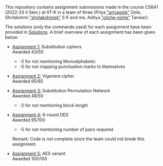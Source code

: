 This repository contains assignment submissions made in the course CS641 (2022-23 II Sem.) at IIT-K in a team of three (Priya ["priyagole"](https://github.com/priyagole) Gole, Shrilakshmi ["shrilakshmisk"](https://github.com/shrilakshmisk) S K and me, Aditya ["cliche-niche"](https://github.com/cliche-niche) Tanwar).

The solutions (only the commands used) for each assignment have been provided in [Solutions](./Solutions.md). A brief overview of each assignment has been given below:

+ [Assignment 1:](./A1/) Substitution ciphers <br> Awarded 43/50 
    + -2 for not mentioning Monoalphabetic
    + -5 for not mapping punctuation marks to themselves
+ [Assignment 2:](./A2/) Vigenere cipher <br> Awarded 65/65
+ [Assignment 3:](./A3/) Substitution Permutation Network <br> Awarded 48/50
    + -2 for not mentioning block length
+ [Assignment 4:](./A4/) 6-round DES <br> Awarded 95/100
    + -5 for not mentioning number of pairs required <br>

    Remark: Code is not complete since the team could not break this assignment.
+ [Assignment 5:](./A5/) AES variant <br> Awarded 100/100
